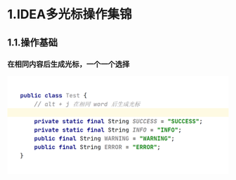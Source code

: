 # 1.IDEA多光标操作集锦

## 1.1.操作基础

### 在相同内容后生成光标，一个一个选择
![](/STATIC/IMAGE/idea_alt_j-1589727619502.c6c9651d.gif)
